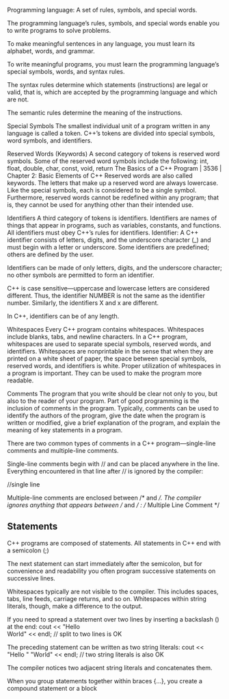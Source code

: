 Programming language: A set of rules, symbols, and special words.

The programming language’s rules, symbols, and special words enable you to write programs to solve problems.

To make meaningful sentences in any language, you must learn its alphabet, words, and grammar.

To write meaningful programs, you must learn the programming language’s special symbols, words, and syntax rules.

The syntax rules determine which statements (instructions) are legal or valid, that is, which are accepted by the programming language and which are not.

The semantic rules determine the meaning of the instructions.

Special Symbols
The smallest individual unit of a program written in any language is called a token.
C++’s tokens are divided into special symbols, word symbols, and identifiers.


Reserved Words (Keywords)
A second category of tokens is reserved word symbols. Some of the reserved word
symbols include the following:
int, float, double, char, const, void, return
The Basics of a C++ Program | 3536 | Chapter 2: Basic Elements of C++
Reserved words are also called keywords. The letters that make up a reserved word
are always lowercase. Like the special symbols, each is considered to be a single symbol. Furthermore, reserved words cannot be redefined within any program; that is,
they cannot be used for anything other than their intended use.


Identifiers
A third category of tokens is identifiers. Identifiers are names of things that appear
in programs, such as variables, constants, and functions. All identifiers must obey
C++’s rules for identifiers.
Identifier: A C++ identifier consists of letters, digits, and the underscore character
(_) and must begin with a letter or underscore.
Some identifiers are predefined; others are defined by the user.

Identifiers can be made of only letters, digits, and the underscore character; no other
symbols are permitted to form an identifier.

C++ is case sensitive—uppercase and lowercase letters are considered different. Thus,
the identifier NUMBER is not the same as the identifier number. Similarly, the identifiers
X and x are different.

In C++, identifiers can be of any length.


Whitespaces
Every C++ program contains whitespaces. Whitespaces include blanks, tabs, and
newline characters. In a C++ program, whitespaces are used to separate special
symbols, reserved words, and identifiers. Whitespaces are nonprintable in the sense
that when they are printed on a white sheet of paper, the space between special symbols, reserved words, and identifiers is white. Proper utilization of whitespaces in a
program is important. They can be used to make the program more readable.


Comments
The program that you write should be clear not only to you, but also to the reader of
your program. Part of good programming is the inclusion of comments in the program. Typically, comments can be used to identify the authors of the program, give
the date when the program is written or modified, give a brief explanation of the
program, and explain the meaning of key statements in a program.

There are two common types of comments in a C++ program—single-line comments and multiple-line comments.

Single-line comments begin with // and can be placed anywhere in the line. Everything encountered in that line after // is ignored by the compiler:

//single line

Multiple-line comments are enclosed between /* and */.
The compiler ignores anything that appears between /* and */ :
/*
Multiple
Line
Comment
*/



## Statements
C++ programs are composed of statements.
All statements in C++ end with a semicolon (;)

The next statement can start immediately after the semicolon, but for convenience and readability you often program successive statements on successive lines.

Whitespaces typically are not visible to the compiler. This includes spaces, tabs, line feeds, carriage returns, and so on. Whitespaces within string literals, though, make a difference to the output.

If you need to spread a statement over two lines by inserting a backslash (\) at the end:
cout << "Hello \
World" << endl; // split to two lines is OK

The preceding statement can be written as two string literals:
cout << "Hello "
"World" << endl; // two string literals is also OK

The compiler notices two adjacent string literals and concatenates them.


When you group statements together within braces {...}, you create a compound statement or a block
